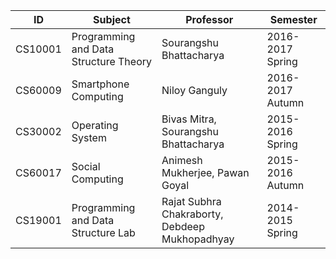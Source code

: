 | **ID**  | **Subject**                           | **Professor**                                  | **Semester**     |
|---------|---------------------------------------|------------------------------------------------|------------------|
| CS10001 | Programming and Data Structure Theory | Sourangshu Bhattacharya                        | 2016-2017 Spring |
| CS60009 | Smartphone Computing                  | Niloy Ganguly                                  | 2016-2017 Autumn |
| CS30002 | Operating System                      | Bivas Mitra, Sourangshu Bhattacharya           | 2015-2016 Spring |
| CS60017 | Social Computing                      | Animesh Mukherjee, Pawan Goyal                 | 2015-2016 Autumn |
| CS19001 | Programming and Data Structure Lab    | Rajat Subhra Chakraborty, Debdeep Mukhopadhyay | 2014-2015 Spring |
